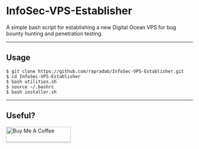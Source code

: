 # InfoSec-VPS-Establisher
A simple bash script for establishing a new Digital Ocean VPS for bug bounty hunting and penetration testing.

---

## Usage
```
$ git clone https://github.com/rapradab/InfoSec-VPS-Establisher.git
$ cd InfoSec-VPS-Establisher
$ bash utilities.sh
$ source ~/.bashrc
$ bash installer.sh
```

---

## Useful?

<a href="https://www.buymeacoffee.com/prongedfork" target="_blank"><img src="https://www.buymeacoffee.com/assets/img/custom_images/orange_img.png" alt="Buy Me A Coffee" style="height: 41px !important;width: 174px !important;box-shadow: 0px 3px 2px 0px rgba(190, 190, 190, 0.5) !important;-webkit-box-shadow: 0px 3px 2px 0px rgba(190, 190, 190, 0.5) !important;" ></a>
